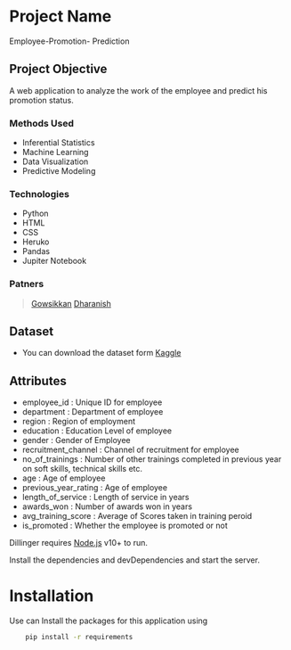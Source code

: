 # Project Name
Employee-Promotion- Prediction 

## Project Objective
A web application to analyze the work of the employee and predict his promotion status.

### Methods Used

- Inferential Statistics
- Machine Learning
- Data Visualization
- Predictive Modeling

### Technologies
- Python 
- HTML
- CSS
- Heruko
- Pandas
- Jupiter Notebook

### Patners
 > [Gowsikkan](https://www.linkedin.com/in/gowsikkan/)
 > [Dharanish](https://www.linkedin.com/in/dharanish-s/)

## Dataset 
- You can download the dataset form [Kaggle](https://www.kaggle.com/arashnic/hr-ana?select=train.csv)

## Attributes
- employee_id :	Unique ID for employee
- department : Department of employee
- region : Region of employment 
- education : Education Level of employee
- gender : Gender of Employee
- recruitment_channel : Channel of recruitment for employee
- no_of_trainings : Number of other trainings completed in previous year on soft skills, technical skills etc.
- age : Age of employee
- previous_year_rating : Age of employee
- length_of_service	: Length of service in years
- awards_won : Number of awards won in years
- avg_training_score : Average of Scores taken in training peroid	
- is_promoted : Whether the employee is promoted or not

Dillinger requires [Node.js](https://nodejs.org/) v10+ to run.

Install the dependencies and devDependencies and start the server.
# Installation
 Use can Install the packages for this application using
```sh
    pip install -r requirements
```
